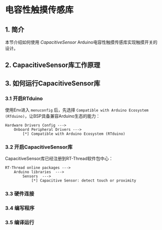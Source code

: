 # 电容性触摸传感库

## 1. 简介

本节介绍如何使用 *CapacitiveSensor* Arduino电容性触摸传感库实现触摸开关的设计。

## 2. CapacitiveSensor库工作原理


## 3. 如何运行CapacitiveSensor库

### 3.1 开启RTduino

使用Env进入 `menuconfig` 后，先选择 `Compatible with Arduino Ecosystem (RTduino)`，让BSP具备兼容Arduino生态的能力：

```Kconfig
Hardware Drivers Config --->
    Onboard Peripheral Drivers --->
        [*] Compatible with Arduino Ecosystem (RTduino)
```

### 3.2 开启CapacitiveSensor库

CapacitiveSensor库已经注册到RT-Thread软件包中心：

```Kconfig
RT-Thread online packages --->
    Arduino libraries  --->
        Sensors  --->
            [*] Capacitive Sensor: detect touch or proximity
```

### 3.3 硬件连接

### 3.4 编写程序

### 3.5 编译运行


